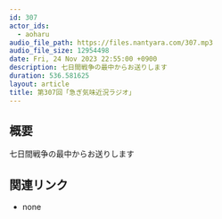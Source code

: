 ```yaml
---
id: 307
actor_ids:
  - aoharu
audio_file_path: https://files.nantyara.com/307.mp3
audio_file_size: 12954498
date: Fri, 24 Nov 2023 22:55:00 +0900
description: 七日間戦争の最中からお送りします
duration: 536.581625
layout: article
title: 第307回「急ぎ気味近況ラジオ」
---
```

## 概要

七日間戦争の最中からお送りします

## 関連リンク

* none
